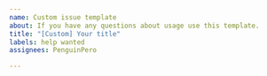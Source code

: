 ```yaml
---
name: Custom issue template
about: If you have any questions about usage use this template.
title: "[Custom] Your title"
labels: help wanted
assignees: PenguinPero

---
```


<!-- Your question.. ->>
